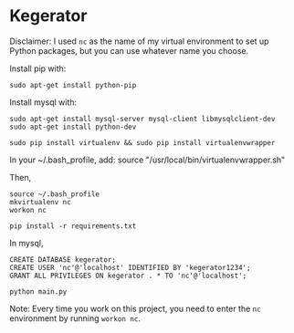 # Kegerator

Disclaimer: I used `nc` as the name of my virtual environment to set up Python packages, but you can use whatever name you choose.

Install pip with:

    sudo apt-get install python-pip

Install mysql with:

    sudo apt-get install mysql-server mysql-client libmysqlclient-dev
    sudo apt-get install python-dev

    sudo pip install virtualenv && sudo pip install virtualenvwrapper
    
In your ~/.bash_profile, add:
    source "/usr/local/bin/virtualenvwrapper.sh"

Then,

    source ~/.bash_profile
    mkvirtualenv nc
    workon nc

    pip install -r requirements.txt

In mysql,

    CREATE DATABASE kegerator;
    CREATE USER 'nc'@'localhost' IDENTIFIED BY 'kegerator1234';
    GRANT ALL PRIVILEGES ON kegerator . * TO 'nc'@'localhost';

    python main.py

Note: Every time you work on this project, you need to enter the `nc` environment by running `workon nc`.
